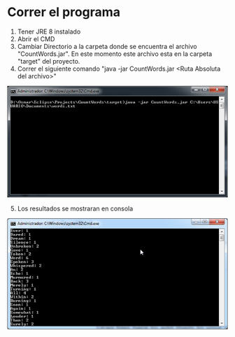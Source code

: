 # Correr el programa
1. Tener JRE 8 instalado
2. Abrir el CMD
3. Cambiar Directorio a la carpeta donde se encuentra el archivo "CountWords.jar". En este momento este archivo esta en la carpeta "target" del proyecto.
4. Correr el siguiente comando "java -jar CountWords.jar \<Ruta Absoluta del archivo\>"
  
![Ejecutar](https://github.com/osumasum1/CountWord/blob/master/ejecutar.png)

5. Los resultados se mostraran en consola

![Ejecutado](https://github.com/osumasum1/CountWord/blob/master/ejecutado.png)
